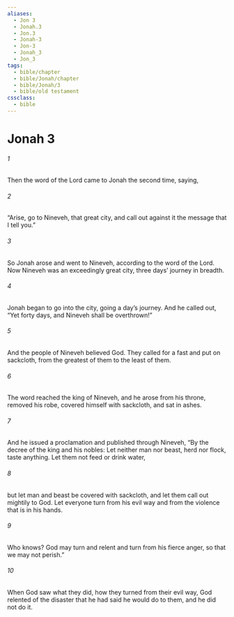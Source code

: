 ```yaml
---
aliases:
  - Jon 3
  - Jonah.3
  - Jon.3
  - Jonah-3
  - Jon-3
  - Jonah_3
  - Jon_3
tags:
  - bible/chapter
  - bible/Jonah/chapter
  - bible/Jonah/3
  - bible/old testament
cssclass:
  - bible
---
```


# Jonah 3

###### 1
Then the word of the Lord came to Jonah the second time, saying,
###### 2
“Arise, go to Nineveh, that great city, and call out against it the message that I tell you.”
###### 3
So Jonah arose and went to Nineveh, according to the word of the Lord. Now Nineveh was an exceedingly great city, three days’ journey in breadth.
###### 4
Jonah began to go into the city, going a day’s journey. And he called out, “Yet forty days, and Nineveh shall be overthrown!”
###### 5
And the people of Nineveh believed God. They called for a fast and put on sackcloth, from the greatest of them to the least of them.
###### 6
The word reached the king of Nineveh, and he arose from his throne, removed his robe, covered himself with sackcloth, and sat in ashes.
###### 7
And he issued a proclamation and published through Nineveh, “By the decree of the king and his nobles: Let neither man nor beast, herd nor flock, taste anything. Let them not feed or drink water,
###### 8
but let man and beast be covered with sackcloth, and let them call out mightily to God. Let everyone turn from his evil way and from the violence that is in his hands.
###### 9
Who knows? God may turn and relent and turn from his fierce anger, so that we may not perish.”
###### 10
When God saw what they did, how they turned from their evil way, God relented of the disaster that he had said he would do to them, and he did not do it.


